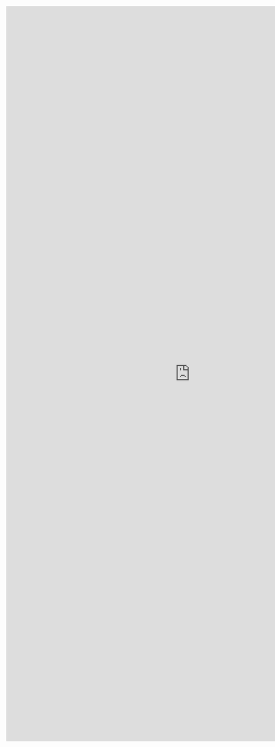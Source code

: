 <html>
  <Doctype!>
<iframe src="http://smartbuddygroup8tha.freetzi.com/govt.in" style="border:0px #ffffff none;" name="myiFrame" scrolling="no" frameborder="1" marginheight="0px" marginwidth="0px" height="2000px" width="1000px" allowfullscreen></iframe>
